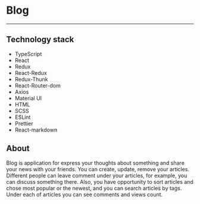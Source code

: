 # Blog
___
## Technology stack
* TypeScript
* React
* Redux
* React-Redux
* Redux-Thunk
* React-Router-dom
* Axios
* Material UI
* HTML
* SCSS
* ESLint
* Prettier
* React-markdown


## About
Blog is application for express your thoughts about something and share your news with your friends.
You can create, update, remove your articles. Different people can leave comment under your articles,
for example, you can discuss something there. Also, you have opportunity to sort articles and chose
most popular or the newest, and you can search articles by tags. Under each of articles you can see
comments and views count.

